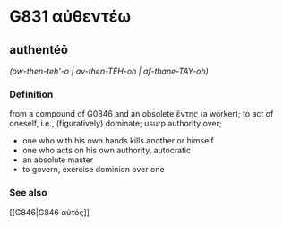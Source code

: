 # G831 αὐθεντέω

## authentéō

_(ow-then-teh'-o | av-then-TEH-oh | af-thane-TAY-oh)_

### Definition

from a compound of G0846 and an obsolete ἕντης (a worker); to act of oneself, i.e., (figuratively) dominate; usurp authority over; 

- one who with his own hands kills another or himself
- one who acts on his own authority, autocratic
- an absolute master
- to govern, exercise dominion over one

### See also

[[G846|G846 αὐτός]]
